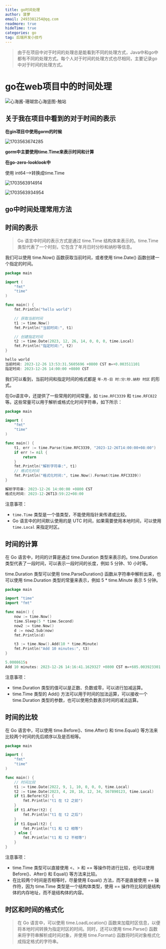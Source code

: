 ```yaml
---
title: go时间处理
author: 菠萝
email: 2493381254@qq.com
readmore: true
hideTime: true
categories: go
tag: 后端开发小技巧
---
```


> 由于在项目中对于时间的处理总是能看到不同的处理方式，Java中和go中都有不同的处理方式。每个人对于时间的处理方式也尽相同，主要记录go中对于时间的处理方式。

# go在web项目中的时间处理

![心海酱-珊瑚宫心海竖图-触站](go时间处理/18318_79872813992.jpg)

<!-- more -->

## 关于我在项目中看到的对于时间的表示

**在gin项目中使用gorm的时候**

![1703563674285](go时间处理/1703563674285.png)

**gorm中主要使用time.Time来表示时间和计算**



**在go-zero-looklook中**

使用 int64-->转换成time.Time

![1703563914914](go时间处理/1703563914914.png)

![1703563934954](go时间处理/1703563934954.png)





## go中时间处理常用方法



## 时间的表示

>  Go 语言中时间的表示方式是通过 time.Time 结构体来表示的。time.Time 类型代表了一个时刻，它包含了年月日时分秒和纳秒等信息。

我们可以使用 time.Now() 函数获取当前时间，或者使用 time.Date() 函数创建一个指定的时间。

~~~go
package main

import (
	"fmt"
	"time"
)

func main() {
	fmt.Println("hello world")

	// 获取当前时间
	t1 := time.Now()
	fmt.Println("当前时间:", t1)

	// 创建指定时间
	t2 := time.Date(2023, 12, 26, 14, 0, 0, 0, time.Local)
	fmt.Println("指定时间:", t2)
}
~~~

~~~powershell
hello world
当前时间: 2023-12-26 13:53:31.5605696 +0800 CST m=+0.003511101
指定时间: 2023-12-26 14:00:00 +0800 CST
~~~

我们可以看到，当前时间和指定时间的格式都是 `年-月-日 时:分:秒.纳秒 时区` 的形式。

在Go语言中，还提供了一些常用的时间常量，如 `time.RFC3339` 和 `time.RFC822` 等。这些常量可以用于解析或格式化时间字符串，如下所示：

~~~go
package main

import (
	"fmt"
	"time"
)

func main() {
	t1, err := time.Parse(time.RFC3339, "2023-12-26T14:00:00+08:00")
	if err != nil {
		return
	}
	fmt.Println("解析字符串:", t1)
	// 格式化时间
	fmt.Println("格式化时间:", time.Now().Format(time.RFC3339))
}

~~~

~~~powershell
解析字符串: 2023-12-26 14:00:00 +0800 CST
格式化时间: 2023-12-26T13:59:22+08:00
~~~

注意事项：

- `time.Time` 类型是一个值类型，不能使用指针来传递或比较。
- Go 语言中的时间默认使用的是 UTC 时间，如果需要使用本地时间，可以使用 `time.Local` 来指定时区。



## 时间的计算

在 Go 语言中，时间的计算是通过 time.Duration 类型来表示的。time.Duration 类型代表了一段时间，可以表示一段时间的长度，例如 5 分钟、10 小时等。

time.Duration 类型可以使用 time.ParseDuration() 函数从字符串中解析出来，也可以使用 time.Duration 类型的常量来表示，例如 5 * time.Minute 表示 5 分钟。

~~~go
package main

import "time"
import "fmt"

func main() {
	now := time.Now()
	time.Sleep(5 * time.Second)
	now2 := time.Now()
	d := now2.Sub(now)
	fmt.Println(d)

	t3 := time.Now().Add(10 * time.Minute)
	fmt.Println("Add 10 minutes:", t3)
}
~~~

~~~powershell
5.0008615s
Add 10 minutes: 2023-12-26 14:16:41.1629327 +0800 CST m=+605.003923301
~~~

注意事项：

- time.Duration 类型的值可以是正数、负数或零，可以进行加减运算。
- time.Time 类型的 Add() 方法可以用于时间的加法运算，可以接收一个 time.Duration 类型的参数，也可以使用负数表示时间的减法运算。



## 时间的比较

在 Go 语言中，可以使用 time.Before()、time.After() 和 time.Equal() 等方法来比较两个时间的先后顺序以及是否相等。

```go
package main

import (
    "fmt"
    "time"
)

func main() {
    // 时间比较
    t1 := time.Date(2022, 9, 1, 10, 0, 0, 0, time.Local)
    t2 := time.Date(2023, 4, 28, 16, 12, 34, 567890123, time.Local)
    if t1.Before(t2) {
        fmt.Println("t1 在 t2 之前")
    }
    if t1.After(t2) {
        fmt.Println("t1 在 t2 之后")
    }
    if t1.Equal(t2) {
        fmt.Println("t1 和 t2 相等")
    } else {
        fmt.Println("t1 和 t2 不相等")
    }
}
```



注意事项：

- time.Time 类型可以直接使用 <、> 和 == 等操作符进行比较，也可以使用 Before()、After() 和 Equal() 等方法来比较。
- 在比较两个时间是否相等时，尽量使用 Equal() 方法，而不是直接使用 == 操作符，因为 time.Time 类型是一个结构体类型，使用 == 操作符比较的是结构体的内存地址，而不是结构体的内容。





## 时区和时间的格式化

> 在 Go 语言中，可以使用 time.LoadLocation() 函数来加载时区信息，以便将本地时间转换为指定时区的时间。同时，还可以使用 time.Parse() 函数来将字符串解析成时间对象，并使用 time.Format() 函数将时间对象格式化成指定格式的字符串。

